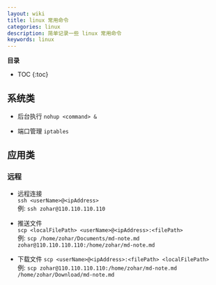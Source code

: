 ```yaml
---
layout: wiki
title: linux 常用命令
categories: linux
description: 简单记录一些 linux 常用命令
keywords: linux
---
```


**目录**

* TOC
{:toc}

## 系统类

* 后台执行 `nohup <command> &`  

* 端口管理 `iptables`

## 应用类

### 远程

* 远程连接  
`ssh <userName>@<ipAddress>`  
例: `ssh zohar@110.110.110.110`

* 推送文件  
`scp <localFilePath> <userName>@<ipAddress>:<filePath>`  
例: `scp /home/zohar/Documents/md-note.md zohar@110.110.110.110:/home/zohar/md-note.md`

* 下载文件
`scp <userName>@<ipAddress>:<filePath> <localFilePath>`  
例: `scp zohar@110.110.110.110:/home/zohar/md-note.md /home/zohar/Download/md-note.md`
